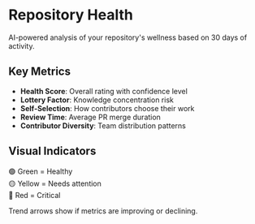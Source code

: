 # Repository Health

AI-powered analysis of your repository's wellness based on 30 days of activity.

## Key Metrics

- **Health Score**: Overall rating with confidence level
- **Lottery Factor**: Knowledge concentration risk  
- **Self-Selection**: How contributors choose their work
- **Review Time**: Average PR merge duration
- **Contributor Diversity**: Team distribution patterns

## Visual Indicators

🟢 Green = Healthy  
🟡 Yellow = Needs attention  
🔴 Red = Critical

Trend arrows show if metrics are improving or declining.
